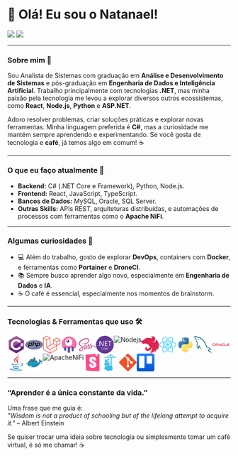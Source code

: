 # 👋 Olá! Eu sou o Natanael!  

<div>
 <a href="https://www.instagram.com/natanaelxavierr" target="_blank"><img src="https://img.shields.io/badge/-Instagram-%23E4405F?style=for-the-badge&logo=instagram&logoColor=white" target="_blank"></a>
 <a href="https://www.linkedin.com/in/natanaelxavier/" target="_blank"><img src="https://img.shields.io/badge/-LinkedIn-%230077B5?style=for-the-badge&logo=linkedin&logoColor=white" target="_blank"></a> 
</div>

---

### Sobre mim 🚀  

Sou Analista de Sistemas com graduação em **Análise e Desenvolvimento de Sistemas** e pós-graduação em **Engenharia de Dados e Inteligência Artificial**. Trabalho principalmente com tecnologias **.NET**, mas minha paixão pela tecnologia me levou a explorar diversos outros ecossistemas, como **React**, **Node.js**, **Python** e **ASP.NET**.  

Adoro resolver problemas, criar soluções práticas e explorar novas ferramentas. Minha linguagem preferida é **C#**, mas a curiosidade me mantém sempre aprendendo e experimentando. Se você gosta de tecnologia e **café**, já temos algo em comum! ☕  

---

### O que eu faço atualmente 🔧  

- **Backend:** C# (.NET Core e Framework), Python, Node.js.  
- **Frontend:** React, JavaScript, TypeScript.  
- **Bancos de Dados:** MySQL, Oracle, SQL Server.  
- **Outras Skills:** APIs REST, arquiteturas distribuídas, e automações de processos com ferramentas como o **Apache NiFi**.  

---

### Algumas curiosidades 🌟  

- 💻 Além do trabalho, gosto de explorar **DevOps**, containers com **Docker**, e ferramentas como **Portainer** e **DroneCI**.  
- 📚 Sempre busco aprender algo novo, especialmente em **Engenharia de Dados** e **IA**.  
- ☕ O café é essencial, especialmente nos momentos de brainstorm.  

---

### Tecnologias & Ferramentas que uso 🛠️  
<div align="center" style="display: flex; flex-wrap: wrap;">
  <img align="center" alt="Csharp" height="40" src="https://github.com/devicons/devicon/blob/master/icons/csharp/csharp-original.svg">
  <img align="center" alt="PHP" height="40" src="https://github.com/devicons/devicon/blob/master/icons/php/php-original.svg">
  <img align="center" alt="Laravel" height="40" src="https://github.com/devicons/devicon/blob/master/icons/laravel/laravel-original.svg">
  <img align="center" alt="Livewire" height="40" src="https://github.com/devicons/devicon/blob/master/icons/livewire/livewire-original.svg">
  <img align="center" alt="SASS" height="40" src="https://github.com/devicons/devicon/blob/master/icons/sass/sass-original.svg">
  <img align="center" alt="DotNet" height="40" src="https://github.com/devicons/devicon/blob/master/icons/dotnetcore/dotnetcore-original.svg">
  <img align="center" alt="Nodejs" height="40" src="https://cdn.jsdelivr.net/gh/devicons/devicon/icons/nodejs/nodejs-original.svg">
  <img align="center" alt="NestJS" height="40" src="https://github.com/devicons/devicon/blob/master/icons/nestjs/nestjs-original.svg">
  <img align="center" alt="React" height="40" src="https://raw.githubusercontent.com/devicons/devicon/master/icons/react/react-original.svg">
  <img align="center" alt="Python" height="40" src="https://raw.githubusercontent.com/devicons/devicon/master/icons/python/python-original.svg">
  <img align="center" alt="MySQL" height="40" src="https://github.com/devicons/devicon/blob/master/icons/mysql/mysql-original.svg">
  <img align="center" alt="Oracle" height="40" src="https://github.com/devicons/devicon/blob/master/icons/oracle/oracle-original.svg">
  <img align="center" alt="Java" height="40" src="https://github.com/devicons/devicon/blob/master/icons/java/java-original.svg">
  <img align="center" alt="Docker" height="40" src="https://raw.githubusercontent.com/devicons/devicon/master/icons/docker/docker-original.svg">
  <img align="center" alt="ApacheNiFi" height="40" src="https://cdn.jsdelivr.net/gh/devicons/devicon/icons/apache/apache-original.svg">
  <img align="center" alt="Storybook" height="40" src="https://github.com/devicons/devicon/blob/master/icons/storybook/storybook-original.svg">
  <img align="center" alt="Portainer" height="40" src="https://github.com/devicons/devicon/blob/master/icons/portainer/portainer-original.svg">
  <img align="center" alt="Github" height="40" src="https://github.com/devicons/devicon/blob/master/icons/git/git-original.svg">
  <img align="center" alt="Trello" height="40" src="https://github.com/devicons/devicon/blob/master/icons/trello/trello-original.svg">
</div>  

---

### “Aprender é a única constante da vida.”  
Uma frase que me guia é:  
*"Wisdom is not a product of schooling but of the lifelong attempt to acquire it."* – Albert Einstein  

Se quiser trocar uma ideia sobre tecnologia ou simplesmente tomar um café virtual, é só me chamar! ☕
